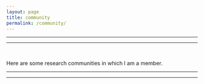 ```yaml
---
layout: page
title: community
permalink: /community/
---
```


***
***
<br>

Here are some research communities in which I am a member.

***
***

